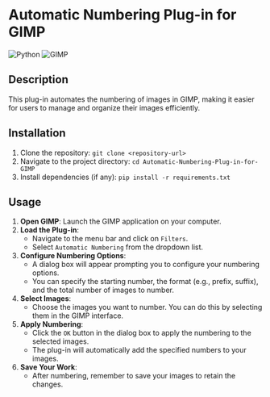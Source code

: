# Automatic Numbering Plug-in for GIMP

![Python](https://img.shields.io/badge/Python-3.8+-blue.svg)
![GIMP](https://img.shields.io/badge/GIMP-2.10.38+-green.svg)


## Description
This plug-in automates the numbering of images in GIMP, making it easier for users to manage and organize their images efficiently.

## Installation
1. Clone the repository: `git clone <repository-url>`  
2. Navigate to the project directory: `cd Automatic-Numbering-Plug-in-for-GIMP`  
3. Install dependencies (if any): `pip install -r requirements.txt`

## Usage
1. **Open GIMP**: Launch the GIMP application on your computer.
2. **Load the Plug-in**:  
   - Navigate to the menu bar and click on `Filters`.  
   - Select `Automatic Numbering` from the dropdown list.
3. **Configure Numbering Options**:  
   - A dialog box will appear prompting you to configure your numbering options.  
   - You can specify the starting number, the format (e.g., prefix, suffix), and the total number of images to number.
4. **Select Images**:  
   - Choose the images you want to number. You can do this by selecting them in the GIMP interface.
5. **Apply Numbering**:  
   - Click the `OK` button in the dialog box to apply the numbering to the selected images.  
   - The plug-in will automatically add the specified numbers to your images.
6. **Save Your Work**:  
   - After numbering, remember to save your images to retain the changes.
